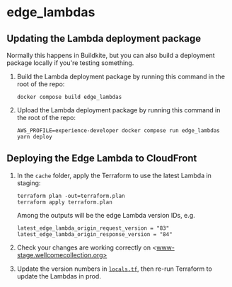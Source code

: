 # edge_lambdas

## Updating the Lambda deployment package

Normally this happens in Buildkite, but you can also build a deployment package locally if you're testing something.

1.  Build the Lambda deployment package by running this command in the root of the repo:

    ```
    docker compose build edge_lambdas
    ```

2.  Upload the Lambda deployment package by running this command in the root of the repo:

    ```
    AWS_PROFILE=experience-developer docker compose run edge_lambdas yarn deploy
    ```


## Deploying the Edge Lambda to CloudFront

1.  In the `cache` folder, apply the Terraform to use the latest Lambda in staging:

    ```
    terraform plan -out=terraform.plan
    terraform apply terraform.plan
    ```

    Among the outputs will be the edge Lambda version IDs, e.g.

    ```
    latest_edge_lambda_origin_request_version = "83"
    latest_edge_lambda_origin_response_version = "84"
    ```

2.  Check your changes are working correctly on <www-stage.wellcomecollection.org>

3.  Update the version numbers in [`locals.tf`](../locals.tf), then re-run Terraform to update the Lambdas in prod.

